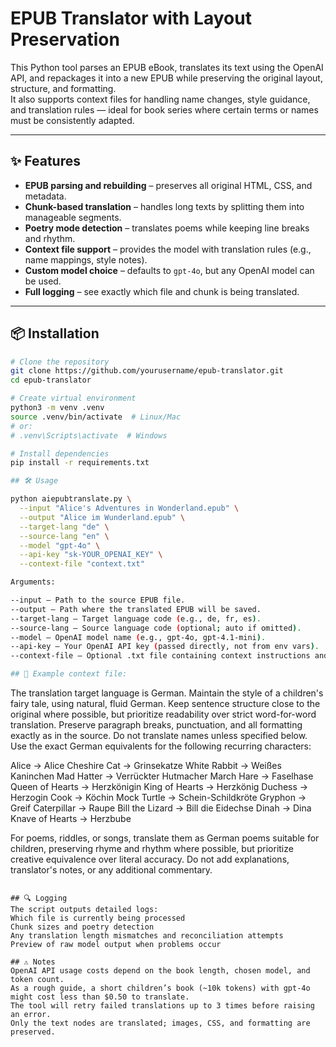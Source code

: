 # EPUB Translator with Layout Preservation

This Python tool parses an EPUB eBook, translates its text using the OpenAI API, and repackages it into a new EPUB while preserving the original layout, structure, and formatting.  
It also supports context files for handling name changes, style guidance, and translation rules — ideal for book series where certain terms or names must be consistently adapted.

---

## ✨ Features
- **EPUB parsing and rebuilding** – preserves all original HTML, CSS, and metadata.
- **Chunk-based translation** – handles long texts by splitting them into manageable segments.
- **Poetry mode detection** – translates poems while keeping line breaks and rhythm.
- **Context file support** – provides the model with translation rules (e.g., name mappings, style notes).
- **Custom model choice** – defaults to `gpt-4o`, but any OpenAI model can be used.
- **Full logging** – see exactly which file and chunk is being translated.

---

## 📦 Installation

```bash
# Clone the repository
git clone https://github.com/yourusername/epub-translator.git
cd epub-translator

# Create virtual environment
python3 -m venv .venv
source .venv/bin/activate  # Linux/Mac
# or:
# .venv\Scripts\activate  # Windows

# Install dependencies
pip install -r requirements.txt

## 🛠 Usage

python aiepubtranslate.py \
  --input "Alice's Adventures in Wonderland.epub" \
  --output "Alice im Wunderland.epub" \
  --target-lang "de" \
  --source-lang "en" \
  --model "gpt-4o" \
  --api-key "sk-YOUR_OPENAI_KEY" \
  --context-file "context.txt"

Arguments:

--input – Path to the source EPUB file.
--output – Path where the translated EPUB will be saved.
--target-lang – Target language code (e.g., de, fr, es).
--source-lang – Source language code (optional; auto if omitted).
--model – OpenAI model name (e.g., gpt-4o, gpt-4.1-mini).
--api-key – Your OpenAI API key (passed directly, not from env vars).
--context-file – Optional .txt file containing context instructions and name mappings.

## 📄 Example context file:
```
The translation target language is German.
Maintain the style of a children's fairy tale, using natural, fluid German.
Keep sentence structure close to the original where possible, but prioritize readability over strict word-for-word translation.
Preserve paragraph breaks, punctuation, and all formatting exactly as in the source.
Do not translate names unless specified below. Use the exact German equivalents for the following recurring characters:

Alice → Alice
Cheshire Cat → Grinsekatze
White Rabbit → Weißes Kaninchen
Mad Hatter → Verrückter Hutmacher
March Hare → Faselhase
Queen of Hearts → Herzkönigin
King of Hearts → Herzkönig
Duchess → Herzogin
Cook → Köchin
Mock Turtle → Schein-Schildkröte
Gryphon → Greif
Caterpillar → Raupe
Bill the Lizard → Bill die Eidechse
Dinah → Dina
Knave of Hearts → Herzbube

For poems, riddles, or songs, translate them as German poems suitable for children, preserving rhyme and rhythm where possible, but prioritize creative equivalence over literal accuracy.
Do not add explanations, translator's notes, or any additional commentary.
```

## 🔍 Logging
The script outputs detailed logs:
Which file is currently being processed
Chunk sizes and poetry detection
Any translation length mismatches and reconciliation attempts
Preview of raw model output when problems occur

## ⚠️ Notes
OpenAI API usage costs depend on the book length, chosen model, and token count.
As a rough guide, a short children’s book (~10k tokens) with gpt-4o might cost less than $0.50 to translate.
The tool will retry failed translations up to 3 times before raising an error.
Only the text nodes are translated; images, CSS, and formatting are preserved.
